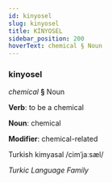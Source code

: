 ```yaml
---
id: kinyosel
slug: kinyosel
title: KİNYOSEL
sidebar_position: 200
hoverText: chemical § Noun
---
```


### kinyosel

*chemical* **§** Noun

**Verb**: to be a chemical

**Noun**: chemical

**Modifier**: chemical-related

Turkish kimyasal /cimˈjaːsæl/

*Turkic Language Family*